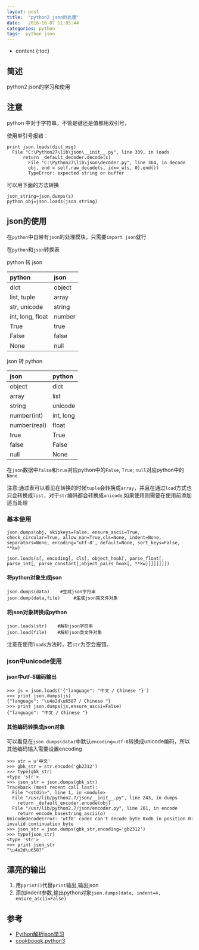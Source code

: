 ```yaml
---
layout: post
title:  "python2 json的处理"
date:   2016-10-07 11:05:44
categories: python
tags:  python json 
---
```



* content
{:toc}

## 简述

python2 json的学习和使用







## 注意

python 中对于字符串，不管是键还是值都用双引号，

使用单引号报错：

```
print json.loads(dict_msg)
  File "C:\Python27\lib\json\__init__.py", line 339, in loads
      return _default_decoder.decode(s)
        File "C:\Python27\lib\json\decoder.py", line 364, in decode
	    obj, end = self.raw_decode(s, idx=_w(s, 0).end())
	    TypeError: expected string or buffer
```

可以用下面的方法转换

```
json_string=json.dumps(s)
python_obj=json.loads(json_string)
```


## json的使用

在```python```中自带有```json```的处理模块，只需要```import json```就行


在```python```和```json```转换表

python 转 json

|     python     |      json      |
|:---------------|:---------------|
|dict            |object          |
|list, tuple     |array           |
|str, unicode    |string          |
|int, long, float|number          |
|True            |true            |
|False           |false           |
|None            |null            |



json 转 python

|     json       |     python     |
|:---------------|:---------------|
|object          |dict            |
|array           |list            |
|string          |unicode         |
|number(int)     |int, long       |
|number(real)    |float           |
|true            |True            |
|false           |False           |
|null            |None            |


在```json```数据中```false```和```true```对应python中的```False```, ```True```; ```null```对应python中的```None```

注意:通过表可以看见在转换的时候```tuple```会转换成```array```，并且在通过```load```方式也只会转换成```list```，对于```str```编码都会转换成```unicode```,如果使用则需要在使用前添加适当处理

### 基本使用

```
json.dumps(obj, skipkeys=False, ensure_ascii=True, check_circular=True, allow_nan=True,cls=None, indent=None, separators=None, encoding="utf-8″, default=None, sort_keys=False, **kw)

json.loads(s[, encoding[, cls[, object_hook[, parse_float[, parse_int[, parse_constant[,object_pairs_hook[, **kw]]]]]]]])
```

#### 将python对象生成json

```
json.dumps(data)    #生成json字符串
json.dump(data,file)     #生成json类文件对象
```

#### 将json对象转换成python

```
json.loads(str)    #解析json字符串
json.load(file)    #解析json类文件对象
```

注意在使用```loads```方法时，若```str```为空会报错。

### json中unicode使用

#### json中utf-8编码输出

```
>>> js = json.loads('{"language": "中文 / Chinese "}')
>>> print json.dumps(js)
{"language": "\u4e2d\u6587 / Chinese "}
>>> print json.dumps(js,ensure_ascii=False)
{"language": "中文 / Chinese "}
```

#### 其他编码转换成json对象

可以看见在```json.dumps(data)```中默认```encoding=utf-8```转换成unicode编码，所以其他编码输入需要设置encoding

```
>>> str = u'中文'
>>> gbk_str = str.encode('gb2312')
>>> type(gbk_str)
<type 'str'>
>>> json_str = json.dumps(gbk_str)
Traceback (most recent call last):
  File "<stdin>", line 1, in <module>
  File "/usr/lib/python2.7/json/__init__.py", line 243, in dumps
    return _default_encoder.encode(obj)
  File "/usr/lib/python2.7/json/encoder.py", line 201, in encode
    return encode_basestring_ascii(o)
UnicodeDecodeError: 'utf8' codec can't decode byte 0xd6 in position 0: invalid continuation byte
>>> json_str = json.dumps(gbk_str,encoding='gb2312')
>>> type(json_str)
<type 'str'>
>>> print json_str
"\u4e2d\u6587"
```

## 漂亮的输出

1. 用```pprint()```代替```print```输出,输出json
2. 添加indent参数,输出python对象```json.dumps(data, indent=4, ensure_ascii=False)```

## 参考

* [Python解析json学习](http://crazyof.me/blog/archives/368.html)
* [cookboook,python3](http://python3-cookbook.readthedocs.io/zh_CN/latest/c06/p02_read-write_json_data.html)
